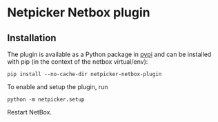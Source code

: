 # Netpicker Netbox plugin

## Installation

The plugin is available as a Python package in [pypi](https://pypi.org/project/slurpit_netbox/) and 
can be installed with pip (in the context of the netbox virtual/env):  

```
pip install --no-cache-dir netpicker-netbox-plugin
```
To enable and setup the plugin, run 
```
python -m netpicker.setup
```
Restart NetBox.
